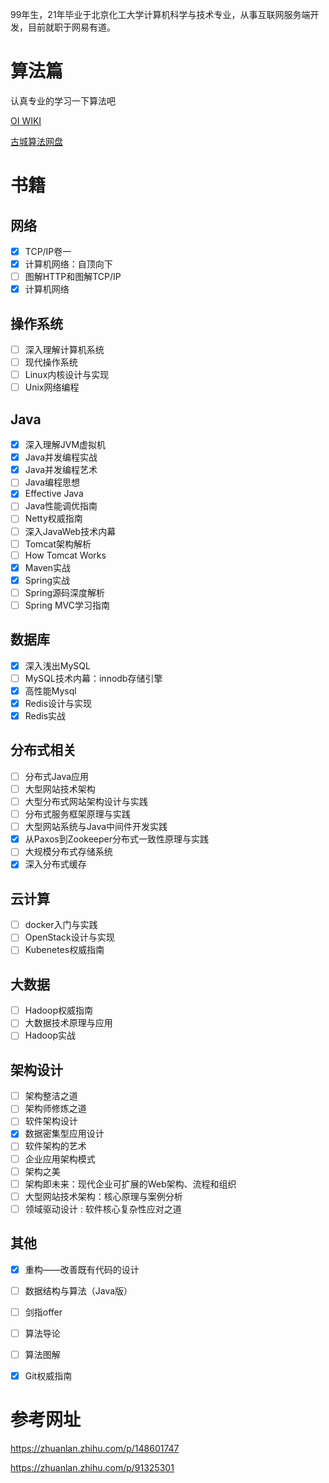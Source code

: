 99年生，21年毕业于北京化工大学计算机科学与技术专业，从事互联网服务端开发，目前就职于网易有道。

# 算法篇

认真专业的学习一下算法吧

[OI WIKI](https://oi-wiki.org/math/)

[古城算法网盘](https://drive.google.com/drive/u/0/folders/17I-0mEeaY8X5j7RRMh0x_a2zNLu7jafq)

# 书籍

## 网络

- [x] TCP/IP卷一
- [x] 计算机网络：自顶向下
- [ ] 图解HTTP和图解TCP/IP
- [x] 计算机网络

## 操作系统

- [ ] 深入理解计算机系统
- [ ] 现代操作系统
- [ ] Linux内核设计与实现
- [ ] Unix网络编程

## Java

- [x] 深入理解JVM虚拟机
- [x] Java并发编程实战
- [x] Java并发编程艺术
- [ ] Java编程思想
- [x] Effective Java
- [ ] Java性能调优指南
- [ ] Netty权威指南
- [ ] 深入JavaWeb技术内幕
- [ ] Tomcat架构解析
- [ ] How Tomcat Works
- [x] Maven实战
- [x] Spring实战
- [ ] Spring源码深度解析
- [ ] Spring MVC学习指南

## 数据库

- [x] 深入浅出MySQL
- [ ] MySQL技术内幕：innodb存储引擎
- [x] 高性能Mysql
- [x] Redis设计与实现
- [x] Redis实战

## 分布式相关

- [ ] 分布式Java应用
- [ ] 大型网站技术架构
- [ ] 大型分布式网站架构设计与实践
- [ ] 分布式服务框架原理与实践
- [ ] 大型网站系统与Java中间件开发实践
- [x] 从Paxos到Zookeeper分布式一致性原理与实践
- [ ] 大规模分布式存储系统
- [x] 深入分布式缓存

## 云计算

- [ ] docker入门与实践
- [ ] OpenStack设计与实现
- [ ] Kubenetes权威指南

## 大数据

- [ ] Hadoop权威指南
- [ ] 大数据技术原理与应用
- [ ] Hadoop实战

## 架构设计

- [ ] 架构整洁之道
- [ ] 架构师修炼之道
- [ ] 软件架构设计
- [X] 数据密集型应用设计
- [ ] 软件架构的艺术
- [ ] 企业应用架构模式
- [ ] 架构之美
- [ ] 架构即未来：现代企业可扩展的Web架构、流程和组织
- [ ] 大型网站技术架构：核心原理与案例分析
- [ ] 领域驱动设计 : 软件核心复杂性应对之道

## 其他

- [x] 重构——改善既有代码的设计
- [ ] 数据结构与算法（Java版）
- [ ] 剑指offer
- [ ] 算法导论
- [ ] 算法图解
- [x] Git权威指南



# 参考网址

https://zhuanlan.zhihu.com/p/148601747

https://zhuanlan.zhihu.com/p/91325301
